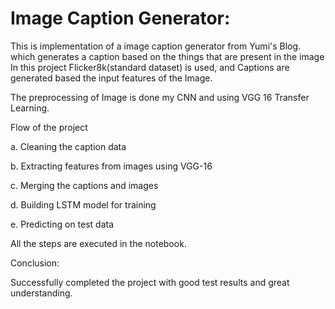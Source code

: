 # Image Caption Generator:

This is implementation of a image caption generator from Yumi's Blog. which generates a caption based on the things that are present in the image
In this project Flicker8k(standard dataset) is used, and Captions are generated based the input features of the Image.

The preprocessing of Image is done my CNN and using VGG 16 Transfer Learning.

Flow of the project

a. Cleaning the caption data

b. Extracting features from images using VGG-16

c. Merging the captions and images

d. Building LSTM model for training

e. Predicting on test data

All the steps are executed in the notebook.





Conclusion:

Successfully completed the project with good test results and great understanding.
